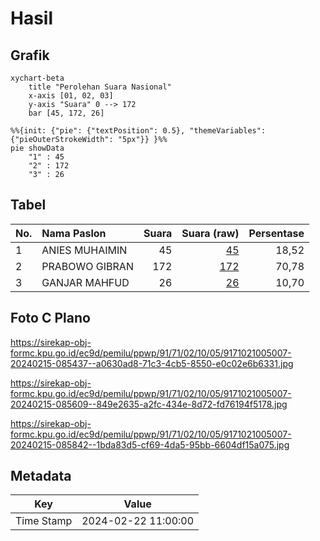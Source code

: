 # Hasil

## Grafik

```mermaid
xychart-beta
    title "Perolehan Suara Nasional"
    x-axis [01, 02, 03]
    y-axis "Suara" 0 --> 172
    bar [45, 172, 26]
```

```mermaid
%%{init: {"pie": {"textPosition": 0.5}, "themeVariables": {"pieOuterStrokeWidth": "5px"}} }%%
pie showData
    "1" : 45
    "2" : 172
    "3" : 26
```

## Tabel

| No. | Nama Paslon    | Suara | Suara (raw) | Persentase |
|:--- |:-------------- | -----:| -----------:| ----------:|
| 1   | ANIES MUHAIMIN | 45    | [45][p-1]   | 18,52      |
| 2   | PRABOWO GIBRAN | 172   | [172][p-2]  | 70,78      |
| 3   | GANJAR MAHFUD  | 26    | [26][p-3]   | 10,70      |


[p-1]: https://github.com/gigit-pemilu/pemilu-2024/blob/main/pilpres/hitung-suara/sub/91-papua/sub/71-kota-jayapura/sub/02-jayapura-selatan/sub/1005-entrop/sub/007-tps/sub/paslon-1.txt
[p-2]: https://github.com/gigit-pemilu/pemilu-2024/blob/main/pilpres/hitung-suara/sub/91-papua/sub/71-kota-jayapura/sub/02-jayapura-selatan/sub/1005-entrop/sub/007-tps/sub/paslon-2.txt
[p-3]: https://github.com/gigit-pemilu/pemilu-2024/blob/main/pilpres/hitung-suara/sub/91-papua/sub/71-kota-jayapura/sub/02-jayapura-selatan/sub/1005-entrop/sub/007-tps/sub/paslon-3.txt

## Foto C Plano

https://sirekap-obj-formc.kpu.go.id/ec9d/pemilu/ppwp/91/71/02/10/05/9171021005007-20240215-085437--a0630ad8-71c3-4cb5-8550-e0c02e6b6331.jpg

https://sirekap-obj-formc.kpu.go.id/ec9d/pemilu/ppwp/91/71/02/10/05/9171021005007-20240215-085609--849e2635-a2fc-434e-8d72-fd76194f5178.jpg

https://sirekap-obj-formc.kpu.go.id/ec9d/pemilu/ppwp/91/71/02/10/05/9171021005007-20240215-085842--1bda83d5-cf69-4da5-95bb-6604df15a075.jpg


## Metadata

| Key        | Value               |
| ---------- | ------------------- |
| Time Stamp | 2024-02-22 11:00:00 |



